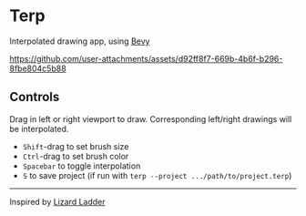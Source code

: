 # Terp

Interpolated drawing app, using [Bevy](https://bevyengine.org/)


https://github.com/user-attachments/assets/d92ff8f7-669b-4b6f-b296-8fbe804c5b88

## Controls

Drag in left or right viewport to draw. Corresponding left/right drawings will be interpolated.
* `Shift`-drag to set brush size
* `Ctrl`-drag to set brush color
* `Spacebar` to toggle interpolation
* `S` to save project (if run with `terp --project .../path/to/project.terp`)

---

Inspired by [Lizard Ladder](http://www.tedwiggin.com/LizardLadder/)
